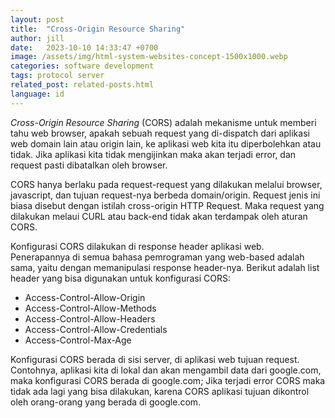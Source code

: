 ```yaml
---
layout: post
title:  "Cross-Origin Resource Sharing"
author: jill
date:   2023-10-10 14:33:47 +0700
image: /assets/img/html-system-websites-concept-1500x1000.webp
categories: software development
tags: protocol server
related_post: related-posts.html
language: id
---
```

*Cross-Origin Resource Sharing* (CORS) adalah mekanisme untuk memberi tahu web browser, apakah 
sebuah request yang di-dispatch dari aplikasi web domain lain atau origin lain, ke aplikasi web kita 
itu diperbolehkan atau tidak. Jika aplikasi kita tidak mengijinkan maka akan terjadi error, dan request 
pasti dibatalkan oleh browser.

CORS hanya berlaku pada request-request yang dilakukan melalui browser, javascript, dan tujuan 
request-nya berbeda domain/origin. Request jenis ini biasa disebut dengan istilah cross-origin 
HTTP Request. Maka request yang dilakukan melaui CURL atau back-end tidak akan terdampak oleh 
aturan CORS. 

Konfigurasi CORS dilakukan di response header aplikasi web. Penerapannya di semua bahasa pemrograman 
yang web-based adalah sama, yaitu dengan memanipulasi response header-nya. Berikut adalah list header 
yang bisa digunakan untuk konfigurasi CORS:
  - Access-Control-Allow-Origin
  - Access-Control-Allow-Methods
  - Access-Control-Allow-Headers
  - Access-Control-Allow-Credentials
  - Access-Control-Max-Age

Konfigurasi CORS berada di sisi server, di aplikasi web tujuan request. Contohnya, aplikasi kita di lokal 
dan akan mengambil data dari google.com, maka konfigurasi CORS berada di google.com; Jika terjadi error 
CORS maka tidak ada lagi yang bisa dilakukan, karena CORS aplikasi tujuan dikontrol oleh orang-orang yang 
berada di google.com.
